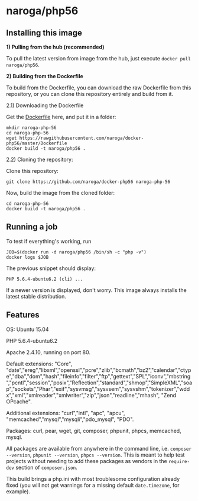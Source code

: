 naroga/php56
============

Installing this image
---------------------

**1) Pulling from the hub (recommended)**

To pull the latest version from image from the hub, just execute `docker pull naroga/php56`.

**2) Building from the Dockerfile**

To build from the Dockerfile, you can download the raw Dockerfile from this repository, or you can clone
this repository entirely and build from it.

2.1) Downloading the Dockerfile

Get the [Dockerfile](https://raw.githubusercontent.com/naroga/docker-php56/master/Dockerfile) here, and put it in a folder:

    mkdir naroga-php-56
    cd naroga-php-56
    wget https://rawgithubusercontent.com/naroga/docker-php56/master/Dockerfile
    docker build -t naroga/php56 .

2.2) Cloning the repository:

Clone this repository:

    git clone https://github.com/naroga/docker-php56 naroga-php-56

Now, build the image from the cloned folder:
  
    cd naroga-php-56
    docker build -t naroga/php56 .

Running a job
-------------

To test if everything's working, run
    
    JOB=$(docker run -d naroga/php56 /bin/sh -c "php -v")
    docker logs $JOB

The previous snippet should display:

    PHP 5.6.4-ubuntu6.2 (cli) ...

If a newer version is displayed, don't worry. This image always installs the latest stable distribution.

Features
--------

OS: Ubuntu 15.04

PHP 5.6.4-ubuntu6.2

Apache 2.4.10, running on port 80.

Default extensions: "Core", "date","ereg","libxml","openssl","pcre","zlib","bcmath","bz2","calendar","ctype","dba","dom","hash","fileinfo","filter","ftp","gettext","SPL","iconv","mbstring","pcntl","session","posix","Reflection","standard","shmop","SimpleXML","soap","sockets","Phar","exif","sysvmsg","sysvsem","sysvshm","tokenizer","wddx","xml","xmlreader","xmlwriter","zip","json","readline","mhash", "Zend OPcache".

Additional extensions: "curl","intl", "apc", "apcu", "memcached","mysql","mysqli","pdo_mysql", "PDO".

Packages: curl, pear, wget, git, composer, phpunit, phpcs, memcached, mysql.

All packages are available from anywhere in the command line, i.e. `composer --version`, `phpunit --version`, `phpcs --version`. This is meant to help test projects without needing to add these packages as vendors in the `require-dev` section of `composer.json`.

This build brings a php.ini with most troublesome configuration already fixed (you will not get warnings for a missing default `date.timezone`, for example).
